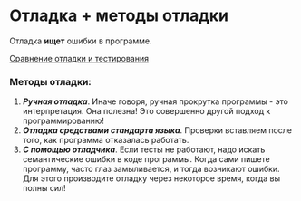 # Отладка + методы отладки

Отладка **ищет** ошибки в программе.

[Сравнение отладки и тестирования](https://github.com/box1t/Moscow_Aviation_Wikipedia/blob/main/lectures/1sem/day6/Тестирование%20и%20отладка.md)

### Методы отладки:

1) ***Ручная отладка***. Иначе говоря, ручная прокрутка программы - это интерпретация. Она полезна! Это совершенно другой подход к программированию!
2) ***Отладка средствами стандарта языка***. Проверки вставляем после того, как программа отказалась работать.
3) ***С помощью отладчика***. Если тесты не работают, надо искать семантические ошибки в коде программы. Когда сами пишете программу, часто глаз замыливается, и тогда возникают ошибки. Для этого производите отладку через некоторое время, когда вы полны сил!

